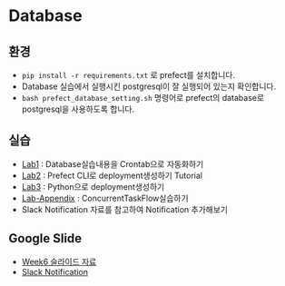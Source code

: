 # Database

## 환경

- `pip install -r requirements.txt` 로 prefect를 설치합니다.
- Database 실습에서 실행시킨 postgresql이 잘 실행되어 있는지 확인합니다.
- `bash prefect_database_setting.sh` 명령어로 prefect의 database로 postgresql을 사용하도록 합니다.

## 실습

- [Lab1](Lab1/README.md) : Database실습내용을 Crontab으로 자동화하기
- [Lab2](Lab2/README.md) : Prefect CLI로 deployment생성하기 Tutorial
- [Lab3](Lab3/README.md) : Python으로 deployment생성하기
- [Lab-Appendix](Lab-Appendix/README.md) : ConcurrentTaskFlow실습하기
- Slack Notification 자료를 참고하여 Notification 추가해보기
## Google Slide

- [Week6 슬라이드 자료](https://docs.google.com/presentation/d/15GUK2pxZF3qplmEg1yQEcr-mDFd6Fu7u-HeBIZmcx8A/edit#slide=id.g1c1aa30d9c5_0_56)
- [Slack Notification](https://docs.google.com/presentation/d/1FjiKFiQPKtuHeesaJS36i5ENtdwSKDVjH-DgcCJvoPY/edit#slide=id.p)
